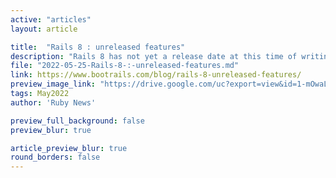 ```yaml
---
active: "articles"
layout: article

title:  "Rails 8 : unreleased features"
description: "Rails 8 has not yet a release date at this time of writing. What kind of feature could be fun in the (future) Ruby-on-Rails 8 release ? Let's dream."
file: "2022-05-25-Rails-8-:-unreleased-features.md"
link: https://www.bootrails.com/blog/rails-8-unreleased-features/ 
preview_image_link: "https://drive.google.com/uc?export=view&id=1-mOwaLhoyMcuhQzz6iq990thDuwV2zIo"
tags: May2022
author: 'Ruby News'

preview_full_background: false
preview_blur: true

article_preview_blur: true
round_borders: false
---
```

